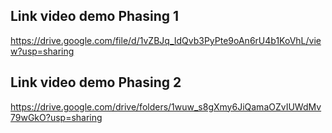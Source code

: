 ## Link video demo Phasing 1

https://drive.google.com/file/d/1vZBJq_IdQvb3PyPte9oAn6rU4b1KoVhL/view?usp=sharing


## Link video demo Phasing 2
https://drive.google.com/drive/folders/1wuw_s8gXmy6JiQamaOZvIUWdMv79wGkO?usp=sharing



